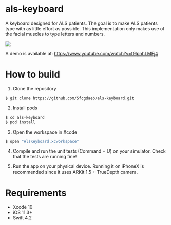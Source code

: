 # als-keyboard
A keyboard designed for ALS patients. The goal is to make ALS patients type with as little effort as possible. This implementation only makes use of the facial muscles to type letters and numbers.

![](https://media.giphy.com/media/dJWpSA29KSQfyP9RTC/giphy.gif)

A demo is available at: https://www.youtube.com/watch?v=t9lpnhLMFj4

# How to build

1) Clone the repository

```bash
$ git clone https://github.com/5fcgdaeb/als-keyboard.git
```

2) Install pods

```bash
$ cd als-keyboard
$ pod install
```

3) Open the workspace in Xcode

```bash
$ open "AlsKeyboard.xcworkspace"
```
 
4) Compile and run the unit tests (Command + U) on your simulator. Check that the tests are running fine!

5) Run the app on your physical device. Running it on iPhoneX is recommended since it uses ARKit 1.5 + TrueDepth camera.

# Requirements

* Xcode 10
* iOS 11.3+
* Swift 4.2

